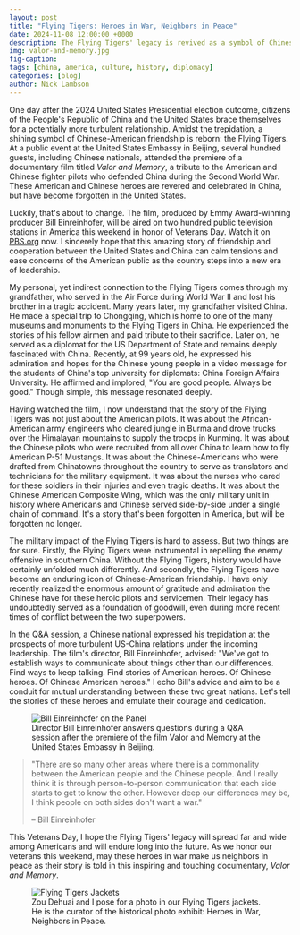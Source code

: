 ```yaml
---
layout: post
title: "Flying Tigers: Heroes in War, Neighbors in Peace"
date: 2024-11-08 12:00:00 +0000
description: The Flying Tigers' legacy is revived as a symbol of Chinese-American friendship.
img: valor-and-memory.jpg
fig-caption: 
tags: [china, america, culture, history, diplomacy]
categories: [blog]
author: Nick Lambson
---
```


One day after the 2024 United States Presidential election outcome, citizens of the People's Republic of China and the United States brace themselves for a potentially more turbulent relationship. Amidst the trepidation, a shining symbol of Chinese-American friendship is reborn: the Flying Tigers. At a public event at the United States Embassy in Beijing, several hundred guests, including Chinese nationals, attended the premiere of a documentary film titled _Valor and Memory_, a tribute to the American and Chinese fighter pilots who defended China during the Second World War. These American and Chinese heroes are revered and celebrated in China, but have become forgotten in the United States.

Luckily, that's about to change. The film, produced by Emmy Award-winning producer Bill Einreinhofer, will be aired on two hundred public television stations in America this weekend in honor of Veterans Day. Watch it on [PBS.org](https://www.pbs.org/video/valor-and-memory-pve3oj/) now. I sincerely hope that this amazing story of friendship and cooperation between the United States and China can calm tensions and ease concerns of the American public as the country steps into a new era of leadership.

My personal, yet indirect connection to the Flying Tigers comes through my grandfather, who served in the Air Force during World War II and lost his brother in a tragic accident. Many years later, my grandfather visited China. He made a special trip to Chongqing, which is home to one of the many museums and monuments to the Flying Tigers in China. He experienced the stories of his fellow airmen and paid tribute to their sacrifice. Later on, he served as a diplomat for the US Department of State and remains deeply fascinated with China. Recently, at 99 years old, he expressed his admiration and hopes for the Chinese young people in a video message for the students of China's top university for diplomats: China Foreign Affairs University. He affirmed and implored, "You are good people. Always be good." Though simple, this message resonated deeply.

Having watched the film, I now understand that the story of the Flying Tigers was not just about the American pilots. It was about the African-American army engineers who cleared jungle in Burma and drove trucks over the Himalayan mountains to supply the troops in Kunming. It was about the Chinese pilots who were recruited from all over China to learn how to fly American P-51 Mustangs. It was about the Chinese-Americans who were drafted from Chinatowns throughout the country to serve as translators and technicians for the military equipment. It was about the nurses who cared for these soldiers in their injuries and even tragic deaths. It was about the Chinese American Composite Wing, which was the only military unit in history where Americans and Chinese served side-by-side under a single chain of command. It's a story that's been forgotten in America, but will be forgotten no longer.

The military impact of the Flying Tigers is hard to assess. But two things are for sure. Firstly, the Flying Tigers were instrumental in repelling the enemy offensive in southern China. Without the Flying Tigers, history would have certainly unfolded much differently. And secondly, the Flying Tigers have become an enduring icon of Chinese-American friendship. I have only recently realized the enormous amount of gratitude and admiration the Chinese have for these heroic pilots and servicemen. Their legacy has undoubtedly served as a foundation of goodwill, even during more recent times of conflict between the two superpowers.

In the Q&A session, a Chinese national expressed his trepidation at the prospects of more turbulent US-China relations under the incoming leadership. The film's director, Bill Einreinhofer, advised: "We've got to establish ways to communicate about things other than our differences. Find ways to keep talking. Find stories of American heroes. Of Chinese heroes. Of Chinese American heroes." I echo Bill's advice and aim to be a conduit for mutual understanding between these two great nations. Let's tell the stories of these heroes and emulate their courage and dedication.

<figure>
  <img src="{{site.baseurl}}/assets/img/bill-eireinhofer.jpg" alt="Bill Einreinhofer on the Panel"/>
  <figcaption>Director Bill Einreinhofer answers questions during a Q&A session after the premiere of the film Valor and Memory at the United States Embassy in Beijing.</figcaption>
</figure>

> "There are so many other areas where there is a commonality between the American people and the Chinese people. And I really think it is through person-to-person communication that each side starts to get to know the other. However deep our differences may be, I think people on both sides don't want a war."
> 
> – Bill Einreinhofer

This Veterans Day, I hope the Flying Tigers' legacy will spread far and wide among Americans and will endure long into the future. As we honor our veterans this weekend, may these heroes in war make us neighbors in peace as their story is told in this inspiring and touching documentary, _Valor and Memory_.

<figure>
  <img src="{{site.baseurl}}/assets/img/flying-tigers-jackets.jpg" alt="Flying Tigers Jackets"/>
  <figcaption>Zou Dehuai and I pose for a photo in our Flying Tigers jackets. He is the curator of the historical photo exhibit: Heroes in War, Neighbors in Peace.</figcaption>
</figure>